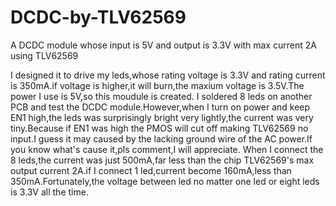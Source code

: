 # DCDC-by-TLV62569
 A DCDC module whose input is 5V and output is 3.3V with max current 2A using TLV62569


I designed it to drive my leds,whose rating voltage is 3.3V and rating current is 350mA.if voltage is higher,it will burn,the maxium voltage is 3.5V.The power I use is 5V,so this moudule is created.
I soldered 8 leds on another PCB and test the DCDC module.However,when I turn on power and keep EN1 high,the leds was surprisingly bright very lightly,the current was very tiny.Because if EN1 was high the PMOS will cut off making TLV62569 no input.I guess it may caused by the lacking ground wire of the AC power.If you know what's cause it,pls comment,I will appreciate.
When I connect the 8 leds,the current was just 500mA,far less than the chip TLV62569's max output current 2A.if I connect 1 led,current become 160mA,less than 350mA.Fortunately,the voltage between led no matter one led or eight leds is 3.3V all the time.
